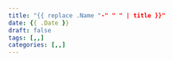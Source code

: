 ```yaml
---
title: "{{ replace .Name "-" " " | title }}"
date: {{ .Date }}
draft: false
tags: [,,]
categories: [,,]
---
```



